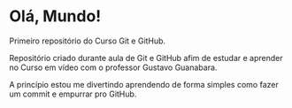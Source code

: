 # Olá, Mundo!
 Primeiro repositório do Curso Git e GitHub.

 Repositório criado durante aula de Git e GitHub afim de estudar e aprender no Curso em vídeo com o professor Gustavo Guanabara.

 A princípio estou me divertindo aprendendo de forma simples como fazer um commit e empurrar pro GitHub.
